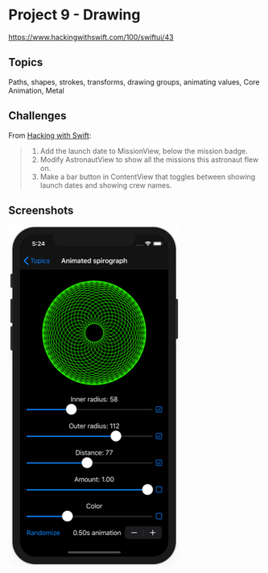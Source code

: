 # Project 9 - Drawing

https://www.hackingwithswift.com/100/swiftui/43

## Topics

Paths, shapes, strokes, transforms, drawing groups, animating values, Core Animation, Metal

## Challenges

From [Hacking with Swift](https://www.hackingwithswift.com/books/ios-swiftui/drawing-wrap-up):
>1. Add the launch date to MissionView, below the mission badge.
>2. Modify AstronautView to show all the missions this astronaut flew on.
>3. Make a bar button in ContentView that toggles between showing launch dates and showing crew names.

## Screenshots

![Screenshot](Screenshot/project9.png)

